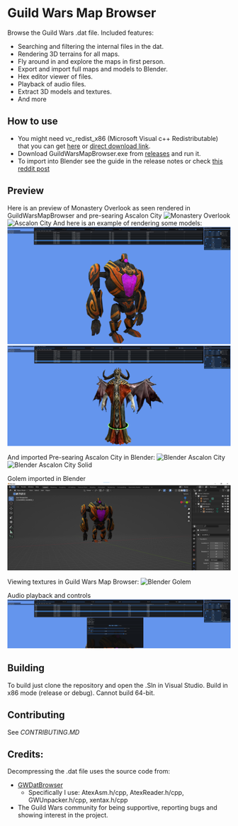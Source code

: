 # Guild Wars Map Browser
Browse the Guild Wars .dat file. Included features:
- Searching and filtering the internal files in the dat.
- Rendering 3D terrains for all maps.
- Fly around in and explore the maps in first person.
- Export and import full maps and models to Blender.
- Hex editor viewer of files.
- Playback of audio files.
- Extract 3D models and textures.
- And more

## How to use
- You might need vc_redist_x86 (Microsoft Visual c++ Redistributable) that you can get [here](https://learn.microsoft.com/en-us/cpp/windows/latest-supported-vc-redist?view=msvc-170) or [direct download link](https://aka.ms/vs/17/release/vc_redist.x86.exe).
- Download GuildWarsMapBrowser.exe from [releases](https://github.com/Jonathan-Greve/GuildWarsMapBrowser/releases) and run it.
- To import into Blender see the guide in the release notes or check [this reddit post](https://www.reddit.com/r/GuildWars/comments/17wnlj3/guild_wars_map_browser_v50_exporting_to_blender)

## Preview
 
 Here is an preview of Monastery Overlook as seen rendered in GuildWarsMapBrowser and pre-searing Ascalon City
![Monastery Overlook](images/v5_0_monastery_overlook.png)
![Ascalon City](images/v5_0_pre_ascalon_city.png)
And here is an example of rendering some models:
![A Golem](images/v5_0_view_model_golem.png)
![Lich](images/v5_0_view_model_lich.png)

And imported Pre-searing Ascalon City in Blender:
![Blender Ascalon City](images/v5_0_pre_ascalon_city_blender.png)
![Blender Ascalon City Solid](images/v5_0_pre_ascalon_city_blender_1.png)

Golem imported in Blender
![Blender Golem](images/v5_0_view_model_golem_blender.png)

Viewing textures in Guild Wars Map Browser:
![Blender Golem](images/v5_0_view_texture_file.png)

Audio playback and controls
![Blender Golem](images/v5_0_audio_playback.png)

## Building
To build just clone the repository and open the .Sln in Visual Studio. Build in x86 mode (release or debug). Cannot build 64-bit.

## Contributing
See *CONTRIBUTING.MD*

## Credits:
Decompressing the .dat file uses the source code from:
 - [GWDatBrowser](https://github.com/kytulendu/GWDatBrowser)
     - Specifically I use: AtexAsm.h/cpp, AtexReader.h/cpp, GWUnpacker.h/cpp, xentax.h/cpp
 - The Guild Wars community for being supportive, reporting bugs and showing interest in the project.

